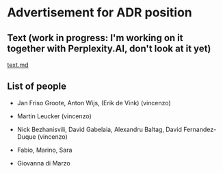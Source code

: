 # Advertisement for ADR position

## Text (work in progress: I'm working on it together with Perplexity.AI, don't look at it yet)

[text.md](text.md)

## List of people

- Jan Friso Groote, Anton Wijs, (Erik de Vink) (vincenzo)

- Martin Leucker (vincenzo)

- Nick Bezhanisvili, David Gabelaia, Alexandru Baltag, David Fernandez-Duque (vincenzo)

- Fabio, Marino, Sara

- Giovanna di Marzo
